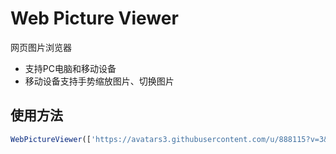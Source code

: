 # Web Picture Viewer
网页图片浏览器
* 支持PC电脑和移动设备
* 移动设备支持手势缩放图片、切换图片

## 使用方法
```javascript
WebPictureViewer(['https://avatars3.githubusercontent.com/u/888115?v=3&s=40']];
```
